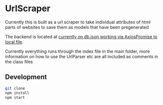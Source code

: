 # UrlScraper

Currently this is built as a url scraper to take individual attributes of html parts of websites to save them as models that have been pregenerated

The backend is located at [currently on db.json working via AxiosPromise to local file](https://www.npmjs.com/package/node-json-db).

Currently everything runs through the index file in the main folder, more information on how to use the UrlParser etc are all included as comments in the class files

## Development

```bash
git clone
npm install
npm start
```
